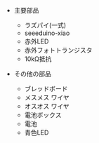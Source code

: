 - 主要部品
  - ラズパイ(一式)
  - seeeduino-xiao
  - 赤外LED
  - 赤外フォトトランジスタ
  - 10kΩ抵抗


- その他の部品
  - ブレッドボード
  - メスメス ワイヤ
  - オスオス ワイヤ
  - 電池ボックス
  - 電池
  - 青色LED
